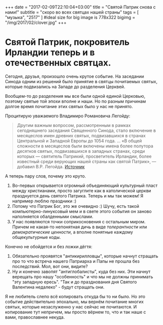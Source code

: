 +++
date = "2017-02-09T22:10:04+03:00"
title = "Святой Патрик снова с нами!"
subtitle = "скоро во всех святцах нашей страны"
tags        = [ "музыка", "2517" ]
#ideal size for big image is 778х322
bigimg = "/img/2017/02/clover.jpg"
+++

# Святой Патрик, покровитель Ирландии теперь и в отечественных святцах.

Сегодня, друзья, произошло очень крутое событие. На заседании Синода одним из решений было принятие в святцы почитаемых святых, которые подвизались на Западе до разделения Церквей.

Вообщем-то до разделения мы все были одной единой Церковью, поэтому святые той эпохи вполне и наши. Но по разным причинам долгое время почитание этих святых было у нас не принято.

Процитирую уважаемого Владимиро Романовича Легойду:

> Другим важным вопросом, рассмотренным в рамках сегодняшнего заседания Священного Синода, стало включение в месяцеслов имен древних святых, подвизавшихся в странах Центральной и Западной Европы до 1054 года.
> ... «В общей сложности в месяцеслов были включены имена более полутора десятков святых, подвизавшихся в западных странах, среди которых — святитель Патрикий, просветитель Ирландии, более известный среди верующих нашей страны как святой Патрик», — добавил В.Р. Легойда. [Источник](http://sinfo-mp.ru/v-r-legojda-prokommentiroval-osnovnye-temy-zasedaniya-svyashhennogo-sinoda-russkoj-pravoslavnoj-cerkvi.html)

А теперь пару слов, почему это круто.

1. Во-первых открывается огромный объединяющий культурный пласт между христианами, просто загуглите как в католической церкви празднуется день святого Патрика. Теперь и мы так можем! Я например люблю праздники :)
2. Потому что Патрик Бог, это же очевидно :) Шучу, есть такой компьютерно-линуксовый мем и в свете этого события он заново наполняется обалденными смыслами.
3. У нас появляются точки соприкосновения с остальным миром. Причем не какая-то непонятная дичь в виде *толерантности* или *демократические ценности*, а вполне понятные каждому общекультурные коды.

Конечно не обойдется и без ложки дёгтя:

1. Обязательно проявятся "антикирилловцы", которые начнут стращать про то что встреча нашего Патриарха и Папы не прошла без последствий. Мол, вот они, видите?
2. Ну и конечно завопят "антиглобалисты", куда без них. Эти начнут верещать про нашу "особенность" и что мы не должны принимать "эту западную ересь". "Так и до празднования дня Святого Валентина недалеко" - будут стращать они.

Я не любитель слепо всё копировать откуда бы то ни было. Но это событие действительно эпохально, мы вернём почитание многих святых, которые незаслуженно у нас сейчас не почитаются. И копирование тут непричем, мы просто вёрнем то, что и так наше с вами, православнее некуда.
